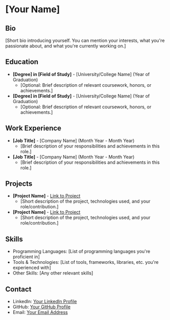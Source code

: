 # [Your Name]

## Bio
[Short bio introducing yourself. You can mention your interests, what you're passionate about, and what you're currently working on.]

## Education
- **[Degree] in [Field of Study]** - [University/College Name] (Year of Graduation)
  - [Optional: Brief description of relevant coursework, honors, or achievements.]
- **[Degree] in [Field of Study]** - [University/College Name] (Year of Graduation)
  - [Optional: Brief description of relevant coursework, honors, or achievements.]

## Work Experience
- **[Job Title]** - [Company Name] (Month Year - Month Year)
  - [Brief description of your responsibilities and achievements in this role.]
- **[Job Title]** - [Company Name] (Month Year - Month Year)
  - [Brief description of your responsibilities and achievements in this role.]

## Projects
- **[Project Name]** - [Link to Project](URL)
  - [Short description of the project, technologies used, and your role/contribution.]
- **[Project Name]** - [Link to Project](URL)
  - [Short description of the project, technologies used, and your role/contribution.]

## Skills
- Programming Languages: [List of programming languages you're proficient in]
- Tools & Technologies: [List of tools, frameworks, libraries, etc. you're experienced with]
- Other Skills: [Any other relevant skills]

## Contact
- LinkedIn: [Your LinkedIn Profile](URL)
- GitHub: [Your GitHub Profile](URL)
- Email: [Your Email Address](mailto:youremail@example.com)


<!--
**addisonjadwin/addisonjadwin** is a ✨ _special_ ✨ repository because its `README.md` (this file) appears on your GitHub profile.

Here are some ideas to get you started:

- 🔭 I’m currently working on ...
- 🌱 I’m currently learning ...
- 👯 I’m looking to collaborate on ...
- 🤔 I’m looking for help with ...
- 💬 Ask me about ...
- 📫 How to reach me: ...
- 😄 Pronouns: ...
- ⚡ Fun fact: ...
-->
